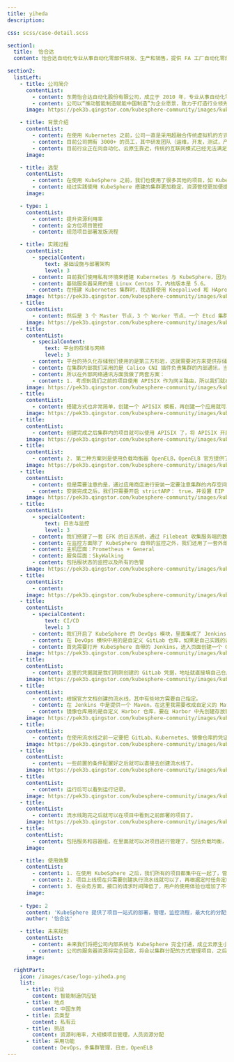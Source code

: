 ```yaml
---
title: yiheda
description:

css: scss/case-detail.scss

section1:
  title:  怡合达
  content: 怡合达自动化专业从事自动化零部件研发、生产和销售，提供 FA 工厂自动化零部件一站式供应。

section2:
  listLeft:
    - title: 公司简介
      contentList:
        - content: 东莞怡合达自动化股份有限公司，成立于 2010 年，专业从事自动化零部件研发、生产和销售，提供 FA 工厂自动化零部件一站式供应。公司深耕自动化设备行业，基于应用场景对自动化设备零部件进行标准化设计和分类选型，通过标准设定、产品开发、供应链管理、平台化运营，以信息和数字化为驱动，致力于为自动化设备行业提供高品质、低成本、短交期的自动化零部件产品。
        - content: 公司以“推动智能制造赋能中国制造”为企业愿景，致力于打造行业领先的 FA 工厂自动化零部件一站式供应商。公司以平台化为支撑，以信息和数字化为驱动，充分整合社会资源，链接自动化设备行业上下游资源，以标准设定和产品开发为起点，遵循“产品供给一平台整合一生态驱动”的发展路径，逐渐提高自动化设备中零部件标准化、模块化、组件化的覆盖比例，提升自动化设备供给效率，降低综合成本，最终推动自动化行业的技术进步。
      image: https://pek3b.qingstor.com/kubesphere-community/images/kubesphere-yiheda-1.png

    - title: 背景介绍
      contentList:
        - content: 在使用 Kubernetes 之前，公司一直是采用超融合传统虚拟机的方式来部署上线项目，这就导致公司资源浪费非常严重，每年单单在服务器的开销就大大增加。在使用 Kubernetes 之前，公司一直是采用超融合传统虚拟机的方式来部署上线项目，这就导致公司资源浪费非常严重，每年单单在服务器的开销就大大增加。
        - content: 目前公司拥有 3000+ 的员工，其中研发团队（运维，开发，测试，产品等）超过 300 人，在苏州，湖北都有研发团队。
        - content: 目前行业正在向自动化、云原生靠近，传统的互联网模式已经无法满足大公司的业务需求了，为了让开发人员将更多的精力放在业务上，自动化部署、项目的全方位监控就变得越来越重要。目前公司云原生是刚刚起步，很多东西需要去探索发现，所以技术上有很多欠缺，需要非常细致的理解各个组件的运行原理和模式。
      image: 

    - title: 选型
      contentList:
        - content: 在使用 KubeSphere 之前，我们也使用了很多其他的项目，如 KubeOperator，DaoCloud，Choerodon等。但是在使用过程中发现，其他工具的功能并不是很完善，遇到问题很难排查，社区也不是很活跃，这就导致我们的使用成本和维护成本大大增加。
        - content: 经过实践使用 KubeSphere 搭建的集群更加稳定，资源管控更加便捷，与同类云原生产品相比，KubeSphere 几乎实现了我们在生产环境会用到的所有功能。于是我们就开始在测试环境搭建并使用，随后慢慢地向生产环境迁移。目前我们公司有三分一的项目已经迁移到 KubeSphere 平台上，并且回收了之前的旧服务器，大大提高了资源使用率。
      image: 

    - type: 1
      contentList:
        - content: 提升资源利用率
        - content: 全方位项目管控
        - content: 规范项目部署发版流程

    - title: 实践过程
      contentList:
        - specialContent:
            text: 基础设施与部署架构
            level: 3
        - content: 目前我们使用私有环境来搭建 Kubernetes 与 KubeSphere，因为是在我们内部使用，所以不考虑在云上进行搭建。
        - content: 基础服务器采用的是 Linux Centos 7，内核版本是 5.6。
        - content: 在搭建 Kubernetes 集群时，我选择使用 Keepalived 和 HAproxy 创建高可用 Kubernetes 集群，其中包括两个负载均衡入口。
      image: https://pek3b.qingstor.com/kubesphere-community/images/kubesphere-yiheda-2.png
    - title:
      contentList:
        - content: 然后是 3 个 Master 节点，3 个 Worker 节点，一个 Etcd 集群，因为是多集群，我会为公司每个项目创建一个集群，所有我们单个集群分配的资源不是很多，当资源不够使用时需要进行申请。
      image: https://pek3b.qingstor.com/kubesphere-community/images/kubesphere-yiheda-3.png
    - title:
      contentList:
        - specialContent:
            text: 平台的存储与网络
            level: 3
        - content: 平台的持久化存储我们使用的是第三方杉岩，这就需要对方来提供存储卷和创建存储系统空间，所以在这里就不做过多介绍。大家也可以使用开源的存储插件来做，KubeSphere 文档中提到了很多开源存储插件，使用起来也非常的方便。
        - content: 在集群内部我们采用的是 Calico CNI 插件负责集群的内部通讯，当我们的服务部署至 Kubernetes 集群时会产生一个内部访问地址，这个地址在我们集群内是可以 ping 通和访问的，但外部无法访问。
        - content: 所以在外部网络通讯方面我做了两套方案：
        - content: 1. 考虑到我们之前的项目使用 APISIX 作为网关路由，所以我们就在集群内搭建了 APISIX：
      image: https://pek3b.qingstor.com/kubesphere-community/images/kubesphere-yiheda-4.png
    - title:
      contentList:
        - content: 搭建方式也非常简单，创建一个 APISIX 模板，再创建一个应用就可以了：
      image: https://pek3b.qingstor.com/kubesphere-community/images/kubesphere-yiheda-5.png
    - title:
      contentList:
        - content: 创建完成之后集群内的项目就可以使用 APISIX 了，将 APISIX 开启对外访问，作为集群的唯一入口，接下来在服务中创建路由，就会在 APISIX 中自动生成一条路由规则与上游服务：
      image: https://pek3b.qingstor.com/kubesphere-community/images/kubesphere-yiheda-6.png
    - title:
      contentList:
        - content: 2. 第二种方案则是使用负载均衡器 OpenELB，OpenELB 官方提供了三种模式，我们选用的是 Layer2 模式，因为 BGP 和 VIP 需要机器的支持，就暂时没有搭建，后续会考虑改用另外两种模式对外访问。
      image: https://pek3b.qingstor.com/kubesphere-community/images/kubesphere-yiheda-7.png
    - title:
      contentList:
        - content: 但是需要注意的是，通过应用商店进行安装一定要注意集群的内存空间是否充足，否则会导致集群监控组件异常。
        - content: 安装完成之后，我们只需要开启 strictARP： true，并设置 EIP 池就可以了，然后我们在部署服务时加上注解。将 type 改为 LoadBalance，就会在我们的 IP 池中获取一个对外访问的 IP 分配给服务进行对外访问了。
      image: https://pek3b.qingstor.com/kubesphere-community/images/kubesphere-yiheda-code.png
    - title:
      contentList:
        - specialContent:
            text: 日志与监控
            level: 3
        - content: 我们搭建了一套 EFK 的日志系统，通过 Filebeat 收集服务端的数据，再通过 Kafka 发送到 es 中，然后通过 Kibana 查询日志数据，另外我们增加了一套 SkyWalking，它会给我们生成一个链路 ID，这样我们就可以根据这个链路 ID 直接查找当前请求下的所有日志。
        - content: 在监控方面除了 KubeSphere 自带的监控之外，我们还用了一套外部的监控系统：
        - content: 主机层面：Prometheus + General
        - content: 服务层面：SkyWalking
        - content: 包括服状态的监控以及所有的告警
      image: https://pek3b.qingstor.com/kubesphere-community/images/kubesphere-yiheda-8.png
    - title:
      contentList:
        - content: 
      image: https://pek3b.qingstor.com/kubesphere-community/images/kubesphere-yiheda-9.png
    - title:
      contentList:
        - specialContent:
            text: CI/CD
            level: 3
        - content: 我们开启了 KubeSphere 的 DevOps 模块，里面集成了 Jenkins，流水线的构建，实现了项目从拉取代码，质量检查到项目部署一键化的流程。
        - content: 在 DevOps 模块中用的是自定义 GitLab 仓库，如果是自己实践的话可以去 KubeSphere 应用商店中下载使用，在这里我就介绍一下自定义实现。
        - content: 首先需要打开 KubeSphere 自带的 Jenkins，进入页面创建一个 GitLab 的凭证，然后在系统配置自定义 GitLab 的地址。
      image: https://pek3b.qingstor.com/kubesphere-community/images/kubesphere-yiheda-10.png
    - title:
      contentList:
        - content: 这里的凭据就是我们刚刚创建的 GitLab 凭据，地址就直接填自己仓库的地址，然后就可以在 KubeSphere 中看到刚刚填写的地址了。
      image: https://pek3b.qingstor.com/kubesphere-community/images/kubesphere-yiheda-11.png
    - title:
      contentList:
        - content: 根据官方文档创建的流水线，其中有些地方需要自己指定。
        - content: 在 Jenkins 中是提供一个 Maven，在这里我需要改成自定义的 Maven，不然项目构建的时候会失败，我们只需要在 configMap 中修改 setting.xml 文件就可以了。
        - content: 镜像仓库用的是自定义 Harbor 仓库，要在 Harbor 中先创建存放镜像的地址，然后创建权限，在 KubeSphere 中添加凭证就可以使用了。
      image: https://pek3b.qingstor.com/kubesphere-community/images/kubesphere-yiheda-12.png
    - title:
      contentList:
        - content: 在使用流水线之前一定要把 GitLab、Kubernetes、镜像仓库的凭证建好，后面直接使用就可以了。
      image: https://pek3b.qingstor.com/kubesphere-community/images/kubesphere-yiheda-13.png
    - title:
      contentList:
        - content: 一些前置的条件配置好之后就可以直接去创建流水线了。
      image: https://pek3b.qingstor.com/kubesphere-community/images/kubesphere-yiheda-14.png
    - title:
      contentList:
        - content: 运行后可以看到运行记录。
      image: https://pek3b.qingstor.com/kubesphere-community/images/kubesphere-yiheda-15.png
    - title:
      contentList:
        - content: 流水线跑完之后就可以在项目中看到之前部署的项目了。
      image: https://pek3b.qingstor.com/kubesphere-community/images/kubesphere-yiheda-16.png
    - title:
      contentList:
        - content: 包括服务和容器组，在里面就可以对项目进行管理了，包括负载均衡，网关，路由，扩容等一些操作。
      image: 

    - title: 使用效果
      contentList:
        - content: 1. 在使用 KubeSphere 之后，我们所有的项目都集中在一起了，管理起来方便很多，服务器的资源也很大程度的减少，在资金方面节省了很多。
        - content: 2. 项目上线现在只需要创建执行流水线就可以了，再根据定时任务定时执行，并且项目可以自动增加副本，项目启动失败会自动回滚到之前的版本。
        - content: 3. 在业务方面，接口的请求时间降低了，用户的使用体验也增加了不少，出现 bug 能够快速的定位并解决问题。
      image: 
    
    - type: 2
      content: 'KubeSphere 提供了项目一站式的部署，管理，监控流程，最大化的分配资源使用率，提高项目的稳定性，降低了维护成本和人员消耗。'
      author: '怡合达'

    - title: 未来规划
      contentList:
        - content: 未来我们将把公司内部系统与 KubeSphere 完全打通，成立云原生小组来负责云原生的研发工作。
        - content: 公司的服务器资源将完全回收，将会以集群分配的方式管理项目，之后会自研一些插件和组件使用并进行开源。
      image: 

  rightPart:
    icon: /images/case/logo-yiheda.png
    list:
      - title: 行业
        content: 智能制造供应链
      - title: 地点
        content: 中国东莞
      - title: 云类型
        content: 私有云
      - title: 挑战
        content: 资源利用率，大规模项目管理，人员资源分配
      - title: 采用功能
        content: DevOps，多集群管理，日志，OpenELB
---
```

